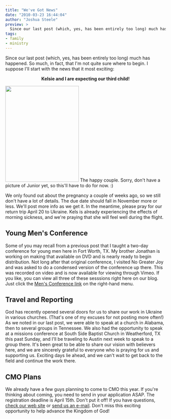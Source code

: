 ```yaml
---
title: "We've Got News"
date: "2010-03-23 16:44:04"
author: "Joshua Steele"
preview: >
  Since our last post (which, yes, has been entirely too long) much has happened. So much, in fact, that I'm not quite sure where to begin. I suppose I'll start with the news that it most exciting:
tags:
- family
- ministry
---
```


Since our last post (which, yes, has been entirely too long) much has happened. So much, in fact, that I'm not quite sure where to begin. I suppose I'll start with the news that it most exciting:

<p style="text-align: center;"><strong>Kelsie and I are expecting our third child!</strong></p>

<a href="//d21yo20tm8bmc2.cloudfront.net/2010/03/DSC_8448_fb.jpg"><img class="size-medium wp-image-962" title="DSC_8448_fb" src="//d21yo20tm8bmc2.cloudfront.net/2010/03/DSC_8448_fb-231x300.jpg" alt="" width="231" height="300" /></a>
The happy couple. Sorry, don't have a picture of Junior yet, so this'll have to do for now. :)

We only found out about the pregnancy a couple of weeks ago, so we still don't have a lot of details. The due date should fall in November more or less. We'll post more info as we get it. In the meantime, please pray for our return trip April 20 to Ukraine. Kels is already experiencing the effects of morning sickness, and we're praying that she will feel well during the flight.

## Young Men's Conference

Some of you may recall from a previous post that I taught a two-day conference for young men here in Fort Worth, TX. My brother Jonathan is working on making that available on DVD and is nearly ready to begin distribution. Not long after that original conference, I visited No Greater Joy and was asked to do a condensed version of the conference up there. This was recorded on video and is now available for viewing through Vimeo. If you like, you can view all three of these sesssions right here on our blog. Just click the <a href="http://www.ofreport.com/mens-conference/">Men's Conference link</a> on the right-hand menu.

## Travel and Reporting

God has recently opened several doors for us to share our work in Ukraine in various churches. (That's one of my excuses for not posting more often!) As we noted in our last post, we were able to speak at a church in Alabama, then to several groups in Tennessee. We also had the opportunity to speak at a missions conference at South Side Baptist Church in Weatherford, TX this past Sunday, and I'll be traveling to Austin next week to speak to a group there. It's been great to be able to share our vision with believers here, and we are sincerely grateful to everyone who is praying for us and supporting us. Exciting days lie ahead, and we can't wait to get back to the field and continue the work there.

## CMO Plans

We already have a few guys planning to come to CMO this year. If you're thinking about coming, you need to send in your application ASAP. The registration deadline is April 15th. Don't put it off! If you have questions, <a href="http://www.euroteamoutreach.org/cmo" target="_blank">check our web site</a> or <a href="http://www.ofreport.com/contact/">send us an e-mail</a>. Don't miss this exciting opportunity to help advance the Kingdom of God!
